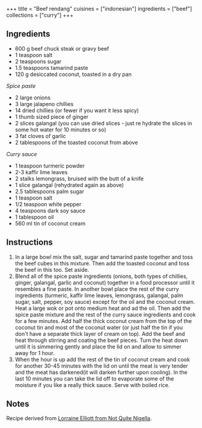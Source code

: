 +++
title = "Beef rendang"
cuisines = ["indonesian"]
ingredients = ["beef"]
collections = ["curry"]
+++

## Ingredients

- 600 g beef chuck steak or gravy beef
- 1 teaspoon salt
- 2 teaspoons sugar
- 1.5 teaspoons tamarind paste
- 120 g desiccated coconut, toasted in a dry pan

*Spice paste*

- 2 large onions
- 3 large jalapeno chillies
- 14 dried chillies (or fewer if you want it less spicy)
- 1 thumb sized piece of ginger
- 2 slices galangal (you can use dried slices - just re hydrate the slices in some hot water for 10 minutes or so)
- 3 fat cloves of garlic
- 2 tablespoons of the toasted coconut from above

*Curry sauce*

- 1 teaspoon turmeric powder
- 2-3 kaffir lime leaves
- 2 stalks lemongrass, bruised with the butt of a knife
- 1 slice galangal (rehydrated again as above)
- 2.5 tablespoons palm sugar
- 1 teaspoon salt
- 1/2 teaspoon white pepper
- 4 teaspoons dark soy sauce
- 1 tablespoon oil
- 560 ml tin of coconut cream

## Instructions

1. In a large bowl mix the salt, sugar and tamarind paste together and toss the beef cubes in this mixture. Then add the toasted coconut and toss the beef in this too. Set aside.
2. Blend all of the spice paste ingredients (onions, both types of chillies, ginger, galangal, garlic and coconut) together in a food processor until it resembles a fine paste. In another bowl place the rest of the curry ingredients (turmeric, kaffir lime leaves, lemongrass, galangal, palm sugar, salt, pepper, soy sauce) except for the oil and the coconut cream. Heat a large wok or pot onto medium heat and ad the oil. Then add the spice paste mixture and the rest of the curry sauce ingredients and cook for a few minutes. Add half the thick coconut cream from the top of the coconut tin and most of the coconut water (or just half the tin if you don't have a separate thick layer of cream on top). Add the beef and heat through stirring and coating the beef pieces. Turn the heat down until it is simmering gently and place the lid on and allow to simmer away for 1 hour.
3. When the hour is up add the rest of the tin of coconut cream and cook for another 30-45 minutes with the lid on until the meat is very tender and the meat has darkened(it will darken further upon cooling). In the last 10 minutes you can take the lid off to evaporate some of the moisture if you like a really thick sauce. Serve with boiled rice.

## Notes

Recipe derived from [Lorraine Elliott from Not Quite Nigella](https://www.notquitenigella.com/2011/06/23/beef-rendang/).
